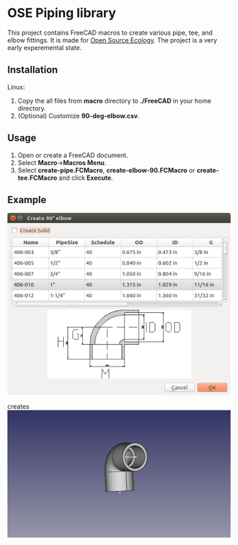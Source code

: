 # OSE Piping library #
This project contains FreeCAD macros to create various pipe, tee, and elbow fittings.
It is made for [Open Source Ecology](http://opensourceecology.org). The project is a very early experemental state.

## Installation ##
Linux:

1. Copy the all files from **macro**  directory to **./FreeCAD** in your home directory.
2. (Optional) Customize **90-deg-elbow.csv**.

## Usage ##

1. Open or create a FreeCAD document.
2. Select **Macro**->**Macros Menu**.
3. Select **create-pipe.FCMacro**, **create-elbow-90.FCMacro** or **create-tee.FCMacro** and click **Execute**.
   
## Example ##
![90°-elbow](doc/pvc-elbow-90-gui-screenshot.png)

creates
![90°-elbow](doc/pvc-elbow-90-cad-screenshot.png)

